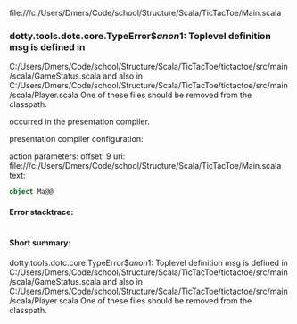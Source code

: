 file:///c:/Users/Dmers/Code/school/Structure/Scala/TicTacToe/Main.scala
### dotty.tools.dotc.core.TypeError$$anon$1: Toplevel definition msg is defined in
  C:/Users/Dmers/Code/school/Structure/Scala/TicTacToe/tictactoe/src/main/scala/GameStatus.scala
and also in
  C:/Users/Dmers/Code/school/Structure/Scala/TicTacToe/tictactoe/src/main/scala/Player.scala
One of these files should be removed from the classpath.

occurred in the presentation compiler.

presentation compiler configuration:


action parameters:
offset: 9
uri: file:///c:/Users/Dmers/Code/school/Structure/Scala/TicTacToe/Main.scala
text:
```scala
object Ma@@

```



#### Error stacktrace:

```

```
#### Short summary: 

dotty.tools.dotc.core.TypeError$$anon$1: Toplevel definition msg is defined in
  C:/Users/Dmers/Code/school/Structure/Scala/TicTacToe/tictactoe/src/main/scala/GameStatus.scala
and also in
  C:/Users/Dmers/Code/school/Structure/Scala/TicTacToe/tictactoe/src/main/scala/Player.scala
One of these files should be removed from the classpath.